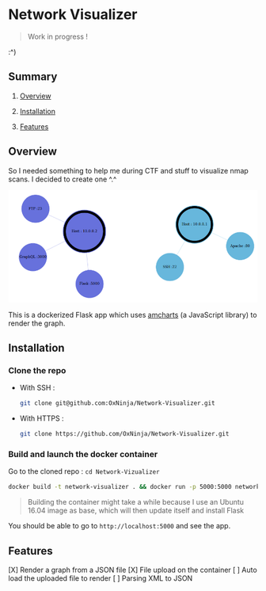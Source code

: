# Network Visualizer

> Work in progress !

:^)

## Summary

1. [Overview](#overview)

2. [Installation](#installation)

3. [Features](#features)

## Overview

So I needed something to help me during CTF and stuff to visualize nmap scans. I decided to create one ^.^

![Overview of the app](overview.png)

This is a dockerized Flask app which uses [amcharts](https://www.amcharts.com/) (a JavaScript library) to render the graph.

## Installation

### Clone the repo

* With SSH :

    ```bash
    git clone git@github.com:OxNinja/Network-Visualizer.git
    ```

* With HTTPS :

    ```bash
    git clone https://github.com/OxNinja/Network-Visualizer.git
    ```

### Build and launch the docker container

Go to the cloned repo : `cd Network-Vizualizer`

```bash
docker build -t network-visualizer . && docker run -p 5000:5000 network-vizualizer
```

> Building the container might take a while because I use an Ubuntu 16.04 image as base, which will then update itself and install Flask

You should be able to go to `http://localhost:5000` and see the app.

## Features

[X] Render a graph from a JSON file
[X] File upload on the container
[ ] Auto load the uploaded file to render
[ ] Parsing XML to JSON

